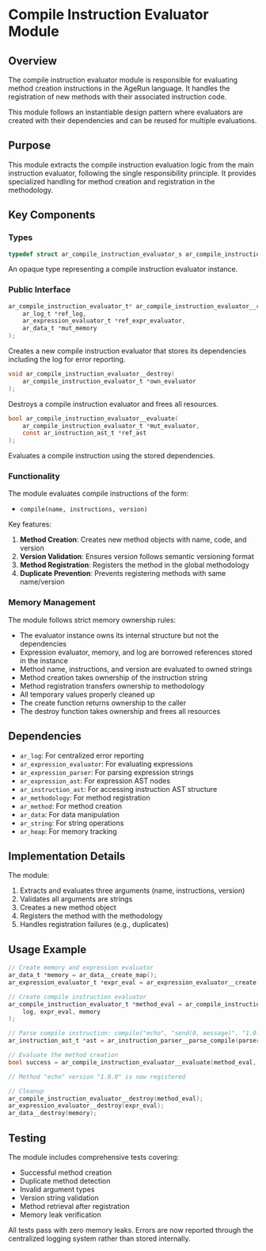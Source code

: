 # Compile Instruction Evaluator Module

## Overview

The compile instruction evaluator module is responsible for evaluating method creation instructions in the AgeRun language. It handles the registration of new methods with their associated instruction code.

This module follows an instantiable design pattern where evaluators are created with their dependencies and can be reused for multiple evaluations.

## Purpose

This module extracts the compile instruction evaluation logic from the main instruction evaluator, following the single responsibility principle. It provides specialized handling for method creation and registration in the methodology.

## Key Components

### Types

```c
typedef struct ar_compile_instruction_evaluator_s ar_compile_instruction_evaluator_t;
```

An opaque type representing a compile instruction evaluator instance.

### Public Interface

```c
ar_compile_instruction_evaluator_t* ar_compile_instruction_evaluator__create(
    ar_log_t *ref_log,
    ar_expression_evaluator_t *ref_expr_evaluator,
    ar_data_t *mut_memory
);
```
Creates a new compile instruction evaluator that stores its dependencies including the log for error reporting.

```c
void ar_compile_instruction_evaluator__destroy(
    ar_compile_instruction_evaluator_t *own_evaluator
);
```
Destroys a compile instruction evaluator and frees all resources.

```c
bool ar_compile_instruction_evaluator__evaluate(
    ar_compile_instruction_evaluator_t *mut_evaluator,
    const ar_instruction_ast_t *ref_ast
);
```
Evaluates a compile instruction using the stored dependencies.


### Functionality

The module evaluates compile instructions of the form:
- `compile(name, instructions, version)`

Key features:
1. **Method Creation**: Creates new method objects with name, code, and version
2. **Version Validation**: Ensures version follows semantic versioning format
3. **Method Registration**: Registers the method in the global methodology
4. **Duplicate Prevention**: Prevents registering methods with same name/version

### Memory Management

The module follows strict memory ownership rules:
- The evaluator instance owns its internal structure but not the dependencies
- Expression evaluator, memory, and log are borrowed references stored in the instance
- Method name, instructions, and version are evaluated to owned strings
- Method creation takes ownership of the instruction string
- Method registration transfers ownership to methodology
- All temporary values properly cleaned up
- The create function returns ownership to the caller
- The destroy function takes ownership and frees all resources

## Dependencies

- `ar_log`: For centralized error reporting
- `ar_expression_evaluator`: For evaluating expressions
- `ar_expression_parser`: For parsing expression strings
- `ar_expression_ast`: For expression AST nodes
- `ar_instruction_ast`: For accessing instruction AST structure
- `ar_methodology`: For method registration
- `ar_method`: For method creation
- `ar_data`: For data manipulation
- `ar_string`: For string operations
- `ar_heap`: For memory tracking

## Implementation Details

The module:
1. Extracts and evaluates three arguments (name, instructions, version)
2. Validates all arguments are strings
3. Creates a new method object
4. Registers the method with the methodology
5. Handles registration failures (e.g., duplicates)

## Usage Example

```c
// Create memory and expression evaluator
ar_data_t *memory = ar_data__create_map();
ar_expression_evaluator_t *expr_eval = ar_expression_evaluator__create(memory, NULL);

// Create compile instruction evaluator
ar_compile_instruction_evaluator_t *method_eval = ar_compile_instruction_evaluator__create(
    log, expr_eval, memory
);

// Parse compile instruction: compile("echo", "send(0, message)", "1.0.0")
ar_instruction_ast_t *ast = ar_instruction_parser__parse_compile(parser);

// Evaluate the method creation
bool success = ar_compile_instruction_evaluator__evaluate(method_eval, ast);

// Method "echo" version "1.0.0" is now registered

// Cleanup
ar_compile_instruction_evaluator__destroy(method_eval);
ar_expression_evaluator__destroy(expr_eval);
ar_data__destroy(memory);
```

## Testing

The module includes comprehensive tests covering:
- Successful method creation
- Duplicate method detection
- Invalid argument types
- Version string validation
- Method retrieval after registration
- Memory leak verification

All tests pass with zero memory leaks. Errors are now reported through the centralized logging system rather than stored internally.